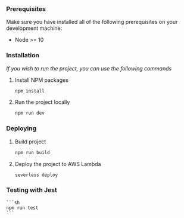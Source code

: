 ### Prerequisites

Make sure you have installed all of the following prerequisites on your development machine:
* Node >= 10

### Installation

_If you wish to run the project, you can use the following commands_
1. Install NPM packages
   ```sh
   npm install
   ```
2. Run the project locally
   ```sh
   npm run dev
   ```

### Deploying

1. Build project
   ```sh
   npm run build
   ```
2. Deploy the project to AWS Lambda
   ```sh
   severless deploy
   ```

### Testing with Jest

    ```sh
    npm run test
    ```